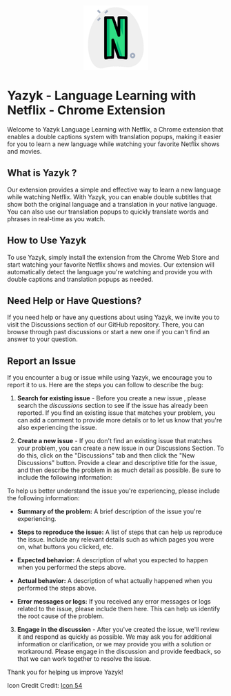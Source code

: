 <p align="center">
  <img src="netflix.png"  width="150" height="150">
</p>





# Yazyk - Language Learning with Netflix - Chrome Extension

Welcome to Yazyk Language Learning with Netflix, a Chrome extension that enables a double captions system with translation popups, making it easier for you to learn a new language while watching your favorite Netflix shows and movies.

## What is Yazyk ?

Our extension provides a simple and effective way to learn a new language while watching Netflix. With Yazyk, you can enable double subtitles that show both the original language and a translation in your native language. You can also use our translation popups to quickly translate words and phrases in real-time as you watch.

## How to Use Yazyk

To use Yazyk, simply install the extension from the Chrome Web Store and start watching your favorite Netflix shows and movies. Our extension will automatically detect the language you're watching and provide you with double captions and translation popups as needed.

## Need Help or Have Questions?

If you need help or have any questions about using Yazyk, we invite you to visit the Discussions section of our GitHub repository. There, you can browse through past discussions or start a new one if you can't find an answer to your question.

## Report an Issue

If you encounter a bug or issue while using Yazyk, we encourage you to report it to us. Here are the steps you can follow to describe the bug:

1. **Search for existing issue** - Before you create a new issue , please search the *discussions* section to see if the issue has already been reported. If you find an existing issue that matches your problem, you can add a comment to provide more details or to let us know that you're also experiencing the issue.

2. **Create a new issue** - If you don't find an existing issue that matches your problem, you can create a new issue in our Discussions Section. To do this, click on the "Discussions" tab and then click the "New Discussions" button. Provide a clear and descriptive title for the issue, and then describe the problem in as much detail as possible. Be sure to include the following information:

To help us better understand the issue you're experiencing, please include the following information:

- **Summary of the problem:** 
    A brief description of the issue you're experiencing.

- **Steps to reproduce the issue:**
    A list of steps that can help us reproduce the issue. Include any relevant details such as which pages you were on, what buttons you clicked, etc.

- **Expected behavior:**
    A description of what you expected to happen when you performed the steps above.

- **Actual behavior:**
    A description of what actually happened when you performed the steps above.

- **Error messages or logs:**
    If you received any error messages or logs related to the issue, please include them here. This can help us identify the root cause of the problem.



3. **Engage in the discussion** - After you've created the issue, we'll review it and respond as quickly as possible. We may ask you for additional information or clarification, or we may provide you with a solution or workaround. Please engage in the discussion and provide feedback, so that we can work together to resolve the issue.

Thank you for helping us improve Yazyk!

Icon Credit Credit: <a href="https://iconscout.com/contributors/icon-54">Icon 54</a>
